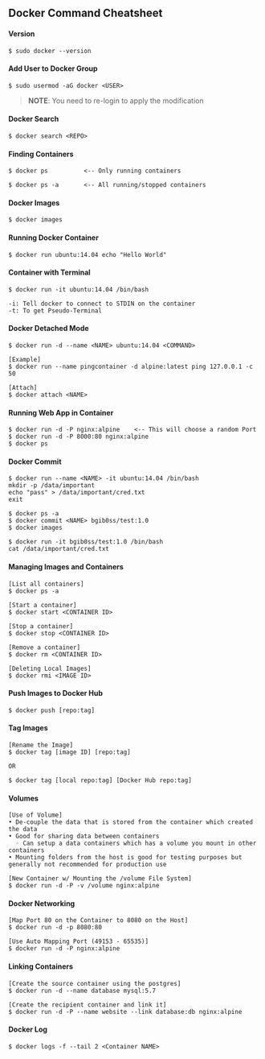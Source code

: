 
## Docker Command Cheatsheet
#### Version
```console
$ sudo docker --version
```

#### Add User to Docker Group
```console
$ sudo usermod -aG docker <USER>
```
>**NOTE**: You need to re-login to apply the modification

#### Docker Search
```console
$ docker search <REPO>
```

#### Finding Containers
```console
$ docker ps          <-- Only running containers

$ docker ps -a       <-- All running/stopped containers
```

#### Docker Images
```console
$ docker images
```

#### Running Docker Container
```console
$ docker run ubuntu:14.04 echo "Hello World"
```

#### Container with Terminal
```console
$ docker run -it ubuntu:14.04 /bin/bash

-i: Tell docker to connect to STDIN on the container
-t: To get Pseudo-Terminal
```

#### Docker Detached Mode
```console
$ docker run -d --name <NAME> ubuntu:14.04 <COMMAND>

[Example]
$ docker run --name pingcontainer -d alpine:latest ping 127.0.0.1 -c 50

[Attach]
$ docker attach <NAME>
```

#### Running Web App in Container
```container
$ docker run -d -P nginx:alpine    <-- This will choose a random Port
$ docker run -d -P 8000:80 nginx:alpine
$ docker ps
```

#### Docker Commit
```console
$ docker run --name <NAME> -it ubuntu:14.04 /bin/bash
mkdir -p /data/important
echo "pass" > /data/important/cred.txt
exit

$ docker ps -a
$ docker commit <NAME> bgib0ss/test:1.0
$ docker images

$ docker run -it bgib0ss/test:1.0 /bin/bash
cat /data/important/cred.txt
```

#### Managing Images and Containers
```console
[List all containers]
$ docker ps -a

[Start a container]
$ docker start <CONTAINER ID>

[Stop a container]
$ docker stop <CONTAINER ID>

[Remove a container]
$ docker rm <CONTAINER ID>

[Deleting Local Images]
$ docker rmi <IMAGE ID>
```

#### Push Images to Docker Hub
```console
$ docker push [repo:tag]
```

#### Tag Images
```console
[Rename the Image]
$ docker tag [image ID] [repo:tag]

OR

$ docker tag [local repo:tag] [Docker Hub repo:tag]
```

#### Volumes
```console
[Use of Volume]
• De-couple the data that is stored from the container which created the data
• Good for sharing data between containers
  ◦ Can setup a data containers which has a volume you mount in other containers
• Mounting folders from the host is good for testing purposes but generally not recommended for production use

[New Container w/ Mounting the /volume File System]
$ docker run -d -P -v /volume nginx:alpine
```

#### Docker Networking
```console
[Map Port 80 on the Container to 8080 on the Host]
$ docker run -d -p 8080:80

[Use Auto Mapping Port (49153 - 65535)]
$ docker run -d -P nginx:alpine
```

#### Linking Containers
```console
[Create the source container using the postgres]
$ docker run -d --name database mysql:5.7

[Create the recipient container and link it]
$ docker run -d -P --name website --link database:db nginx:alpine
```

#### Docker Log
```console
$ docker logs -f --tail 2 <Container NAME>
```
